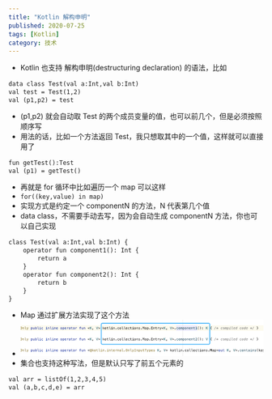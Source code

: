 ```yaml
---
title: "Kotlin 解构申明"
published: 2020-07-25
tags: [Kotlin]
category: 技术
---
```


- Kotlin 也支持 解构申明(destructuring declaration) 的语法，比如
```
data class Test(val a:Int,val b:Int)
val test = Test(1,2)
val (p1,p2) = test
```
- (p1,p2) 就会自动取 Test 的两个成员变量的值，也可以前几个，但是必须按照顺序写
- 用法的话，比如一个方法返回 Test，我只想取其中的一个值，这样就可以直接用了
```
fun getTest():Test
val (p1) = getTest()
```
- 再就是 for 循环中比如遍历一个 map 可以这样
- `for((key,value) in map)`
- 实现方式是约定一个 componentN 的方法，N 代表第几个值
- data class，不需要手动去写，因为会自动生成 componentN 方法，你也可以自己实现
```
class Test(val a:Int,val b:Int) {
    operator fun component1(): Int {
        return a
    }
    operator fun component2(): Int {
        return b
    }
}
```
- Map 通过扩展方法实现了这个方法
- ![img.png](img.png)
- 集合也支持这种写法，但是默认只写了前五个元素的
```
val arr = listOf(1,2,3,4,5)
val (a,b,c,d,e) = arr
```